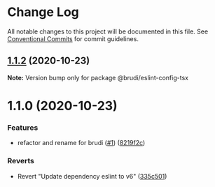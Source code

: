 # Change Log

All notable changes to this project will be documented in this file.
See [Conventional Commits](https://conventionalcommits.org) for commit guidelines.

## [1.1.2](https://github.com/brudi/eslint-config/compare/@brudi/eslint-config-tsx@1.1.0...@brudi/eslint-config-tsx@1.1.2) (2020-10-23)

**Note:** Version bump only for package @brudi/eslint-config-tsx





# 1.1.0 (2020-10-23)


### Features

* refactor and rename for brudi ([#1](https://github.com/brudi/eslint-config/issues/1)) ([8219f2c](https://github.com/brudi/eslint-config/commit/8219f2cf169096344f1fe36c317fc48b41abe29b))


### Reverts

* Revert "Update dependency eslint to v6" ([335c501](https://github.com/brudi/eslint-config/commit/335c50104de590c5f1ca3defe7377027b61f6bc0))
